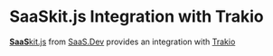 
# **SaaS**kit.js Integration with Trakio

[**SaaS**kit.js](https://saaskit.js.org) from [SaaS.Dev](https://saas.dev) provides an integration with [Trakio](https://saaskit.js.org/integrations/trakio)
